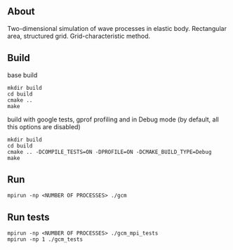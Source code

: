 ## About

Two-dimensional simulation of wave processes in elastic body. Rectangular area, structured grid. Grid-characteristic method.

## Build

base build
```
mkdir build
cd build
cmake ..
make
```

build with google tests, gprof profiling and in Debug mode (by default, all this options are disabled)
```
mkdir build
cd build
cmake .. -DCOMPILE_TESTS=ON -DPROFILE=ON -DCMAKE_BUILD_TYPE=Debug
make
```

## Run

```
mpirun -np <NUMBER OF PROCESSES> ./gcm
```

## Run tests

```
mpirun -np <NUMBER OF PROCESSES> ./gcm_mpi_tests
mpirun -np 1 ./gcm_tests
```

